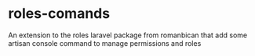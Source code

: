 # roles-comands
An extension to the roles laravel package from romanbican that add some artisan console command to manage permissions and roles
